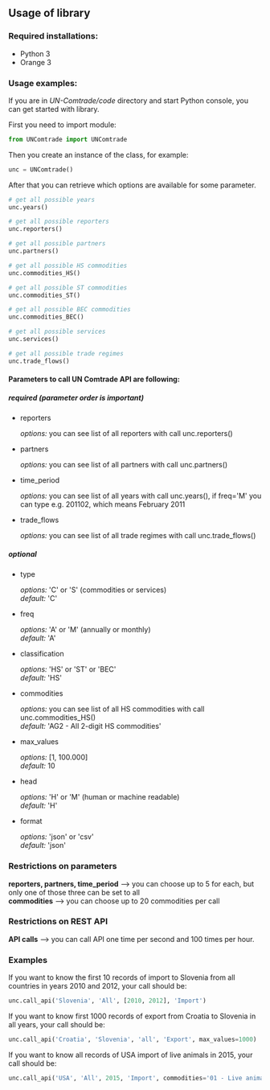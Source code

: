 ## Usage of library

### Required installations:
* Python 3
* Orange 3

### Usage examples:

If you are in _UN-Comtrade/code_ directory and start Python console, you can get started with library.  

First you need to import module:
```python
from UNComtrade import UNComtrade
```

Then you create an instance of the class, for example:
```python
unc = UNComtrade()
```

After that you can retrieve which options are available for some parameter.  
```python
# get all possible years
unc.years()

# get all possible reporters
unc.reporters()

# get all possible partners
unc.partners()

# get all possible HS commodities
unc.commodities_HS()

# get all possible ST commodities
unc.commodities_ST()

# get all possible BEC commodities
unc.commodities_BEC()

# get all possible services
unc.services()

# get all possible trade regimes
unc.trade_flows()
```

#### Parameters to call UN Comtrade API are following:
##### required (parameter order is important)
* reporters

  _options:_ you can see list of all reporters with call unc.reporters()  
  
* partners

  _options:_ you can see list of all partners with call unc.partners()  
  
* time_period

  _options:_ you can see list of all years with call unc.years(), if freq='M' you can type e.g. 201102, which means February 2011  
  
* trade_flows

  _options:_ you can see list of all trade regimes with call unc.trade_flows()  

##### optional
* type

  _options:_ 'C' or 'S' (commodities or services)  
  _default:_ 'C'
 
* freq

  _options:_ 'A' or 'M' (annually or monthly)  
  _default:_ 'A'
  
* classification

  _options:_ 'HS' or 'ST' or 'BEC'  
  _default:_ 'HS'
  
* commodities

  _options:_ you can see list of all HS commodities with call unc.commodities_HS()  
  _default:_ 'AG2 - All 2-digit HS commodities'
  
* max_values

  _options:_ [1, 100.000]  
  _default:_ 10
  
* head

  _options:_ 'H' or 'M' (human or machine readable)  
  _default:_ 'H'
  
* format

  _options:_ 'json' or 'csv'  
  _default:_ 'json'


### Restrictions on parameters
__reporters, partners, time_period__ --> you can choose up to 5 for each, but only one of those three can be set to all  
__commodities__ --> you can choose up to 20 commodities per call


### Restrictions on REST API
__API calls__ --> you can call API one time per second and 100 times per hour.


### Examples
If you want to know the first 10 records of import to Slovenia from all countries in years 2010 and 2012, your call should be:  
```python
unc.call_api('Slovenia', 'All', [2010, 2012], 'Import')
```

If you want to know first 1000 records of export from Croatia to Slovenia in all years, your call should be:  
```python
unc.call_api('Croatia', 'Slovenia', 'all', 'Export', max_values=1000)
```

If you want to know all records of USA import of live animals in 2015, your call should be:  
```python
unc.call_api('USA', 'All', 2015, 'Import', commodities='01 - Live animals', max_values=100000)
```
